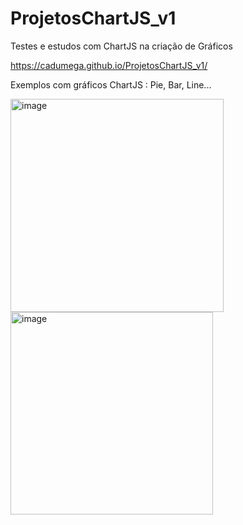 # ProjetosChartJS_v1
 Testes e estudos com ChartJS na criação de Gráficos
 
https://cadumega.github.io/ProjetosChartJS_v1/

 Exemplos com gráficos ChartJS : Pie, Bar, Line...
 
 <img width="341" alt="image" src="https://user-images.githubusercontent.com/72901445/142576172-f42a53fc-c57d-470d-85bc-4e39aae045c8.png"><img width="324" alt="image" src="https://user-images.githubusercontent.com/72901445/142576242-333d2700-a5a9-4dfd-ab70-33c3c46eedc6.png">

